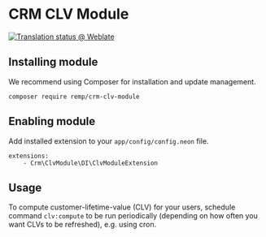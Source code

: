 # CRM CLV Module

[![Translation status @ Weblate](https://hosted.weblate.org/widgets/remp-crm/-/clv-module/svg-badge.svg)](https://hosted.weblate.org/projects/remp-crm/clv-module/)

## Installing module

We recommend using Composer for installation and update management.

```shell
composer require remp/crm-clv-module
```

## Enabling module

Add installed extension to your `app/config/config.neon` file.

```neon
extensions:
	- Crm\ClvModule\DI\ClvModuleExtension
```

## Usage

To compute customer-lifetime-value (CLV) for your users, schedule command `clv:compute` to be run periodically (depending on how often you want CLVs to be refreshed), e.g. using cron.